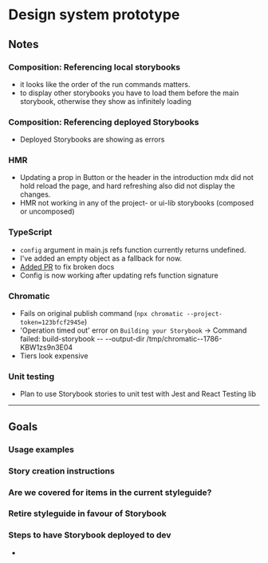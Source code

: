 # Design system prototype
## Notes 

### Composition: Referencing local storybooks 

- it looks like the order of the run commands matters. 
- to display other storybooks you have to load them before the main storybook, otherwise they show as infinitely loading 


### Composition: Referencing deployed Storybooks
- Deployed Storybooks are showing as errors


### HMR

- Updating a prop in Button or the header in the introduction mdx did not hold reload the page, and hard refreshing also did not display the changes.
- HMR not working in any of the project- or ui-lib storybooks (composed or uncomposed) 

### TypeScript 

- `config` argument in main.js refs function currently returns undefined.
- I've added an empty object as a fallback for now. 
- [Added PR](https://github.com/storybookjs/storybook/pull/14246) to fix broken docs
- Config is now working after updating refs function signature


### Chromatic 

- Fails on original publish command (`npx chromatic --project-token=123bfcf2945e`)
- 'Operation timed out' error on `Building your Storybook`
    → Command failed: build-storybook -- --output-dir /tmp/chromatic--1786-KBW1zs9n3E04
- Tiers look expensive


### Unit testing

- Plan to use Storybook stories to unit test with Jest and React Testing lib

---

## Goals

### Usage examples

### Story creation instructions

### Are we covered for items in the current styleguide?

### Retire styleguide in favour of Storybook

### Steps to have Storybook deployed to dev
- 